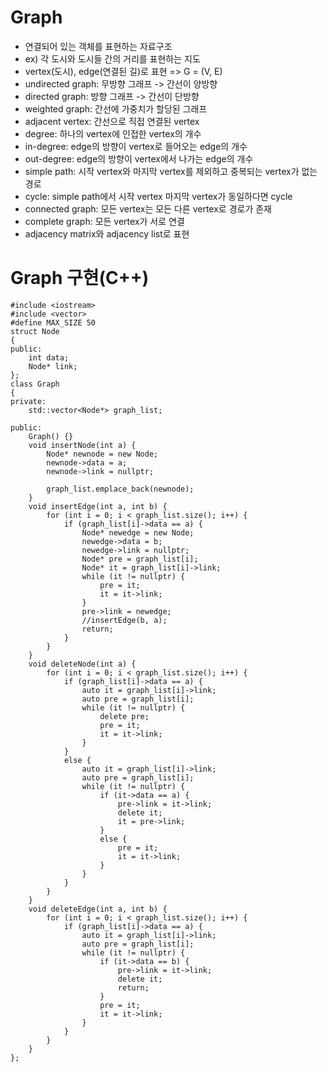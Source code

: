 # Graph
* 연결되어 있는 객체를 표현하는 자료구조
* ex) 각 도시와 도시들 간의 거리를 표현하는 지도
* vertex(도시), edge(연결된 길)로 표현 => G = (V, E)
* undirected graph: 무방향 그래프 -> 간선이 양방향
* directed graph: 방향 그래프 -> 간선이 단방향
* weighted graph: 간선에 가중치가 할당된 그래프
* adjacent vertex: 간선으로 직접 연결된 vertex
* degree: 하나의 vertex에 인접한 vertex의 개수
* in-degree: edge의 방향이 vertex로 들어오는 edge의 개수
* out-degree: edge의 방향이 vertex에서 나가는 edge의 개수
* simple path: 시작 vertex와 마지막 vertex를 제외하고 중복되는 vertex가 없는 경로
* cycle: simple path에서 시작 vertex 마지막 vertex가 동일하다면 cycle
* connected graph: 모든 vertex는 모든 다른 vertex로 경로가 존재
* complete graph: 모든 vertex가 서로 연결
* adjacency matrix와 adjacency list로 표현

# Graph 구현(C++)
~~~
#include <iostream>
#include <vector>
#define MAX_SIZE 50
struct Node
{
public:
    int data;
    Node* link;
};
class Graph
{
private:
    std::vector<Node*> graph_list;

public:
    Graph() {}
    void insertNode(int a) {
        Node* newnode = new Node;
        newnode->data = a;
        newnode->link = nullptr;
        
        graph_list.emplace_back(newnode);
    }
    void insertEdge(int a, int b) {
        for (int i = 0; i < graph_list.size(); i++) {
            if (graph_list[i]->data == a) {
                Node* newedge = new Node;
                newedge->data = b;
                newedge->link = nullptr;
                Node* pre = graph_list[i];
                Node* it = graph_list[i]->link;
                while (it != nullptr) {
                    pre = it;
                    it = it->link;
                }
                pre->link = newedge;
                //insertEdge(b, a);
                return;
            }
        }
    }
    void deleteNode(int a) {
        for (int i = 0; i < graph_list.size(); i++) {
            if (graph_list[i]->data == a) {
                auto it = graph_list[i]->link;
                auto pre = graph_list[i];
                while (it != nullptr) {
                    delete pre;
                    pre = it;
                    it = it->link;
                }
            }
            else {
                auto it = graph_list[i]->link;
                auto pre = graph_list[i];
                while (it != nullptr) {
                    if (it->data == a) {
                        pre->link = it->link;
                        delete it;
                        it = pre->link;
                    }
                    else {
                        pre = it;
                        it = it->link;
                    }
                }
            } 
        }
    }
    void deleteEdge(int a, int b) {
        for (int i = 0; i < graph_list.size(); i++) {
            if (graph_list[i]->data == a) {
                auto it = graph_list[i]->link;
                auto pre = graph_list[i];
                while (it != nullptr) {
                    if (it->data == b) {
                        pre->link = it->link;
                        delete it;
                        return;
                    }
                    pre = it;
                    it = it->link;
                }
            }
        }
    }
};
~~~
